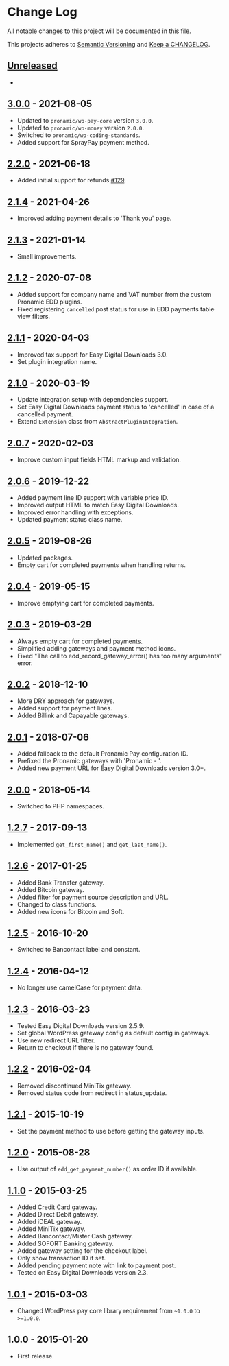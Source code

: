 # Change Log

All notable changes to this project will be documented in this file.

This projects adheres to [Semantic Versioning](http://semver.org/) and [Keep a CHANGELOG](http://keepachangelog.com/).

## [Unreleased][unreleased]
-

## [3.0.0] - 2021-08-05
- Updated to `pronamic/wp-pay-core`  version `3.0.0`.
- Updated to `pronamic/wp-money`  version `2.0.0`.
- Switched to `pronamic/wp-coding-standards`.
- Added support for SprayPay payment method.

## [2.2.0] - 2021-06-18
- Added initial support for refunds [#129](https://github.com/pronamic/wp-pronamic-pay/issues/129).

## [2.1.4] - 2021-04-26
- Improved adding payment details to 'Thank you' page.

## [2.1.3] - 2021-01-14
- Small improvements.

## [2.1.2] - 2020-07-08
- Added support for company name and VAT number from the custom Pronamic EDD plugins.
- Fixed registering `cancelled` post status for use in EDD payments table view filters.

## [2.1.1] - 2020-04-03
- Improved tax support for Easy Digital Downloads 3.0.
- Set plugin integration name.

## [2.1.0] - 2020-03-19
- Update integration setup with dependencies support.
- Set Easy Digital Downloads payment status to 'cancelled' in case of a cancelled payment.
- Extend `Extension` class from `AbstractPluginIntegration`.

## [2.0.7] - 2020-02-03
- Improve custom input fields HTML markup and validation.

## [2.0.6] - 2019-12-22
- Added payment line ID support with variable price ID.
- Improved output HTML to match Easy Digital Downloads.
- Improved error handling with exceptions.
- Updated payment status class name.

## [2.0.5] - 2019-08-26
- Updated packages.
- Empty cart for completed payments when handling returns.

## [2.0.4] - 2019-05-15
- Improve emptying cart for completed payments.

## [2.0.3] - 2019-03-29
- Always empty cart for completed payments.
- Simplified adding gateways and payment method icons.
- Fixed "The call to edd_record_gateway_error() has too many arguments" error.

## [2.0.2] - 2018-12-10
- More DRY approach for gateways.
- Added support for payment lines.
- Added Billink and Capayable gateways.

## [2.0.1] - 2018-07-06
- Added fallback to the default Pronamic Pay configuration ID.
- Prefixed the Pronamic gateways with 'Pronamic - '.
- Added new payment URL for Easy Digital Downloads version 3.0+.

## [2.0.0] - 2018-05-14
- Switched to PHP namespaces.

## [1.2.7] - 2017-09-13
- Implemented `get_first_name()` and `get_last_name()`.

## [1.2.6] - 2017-01-25
- Added Bank Transfer gateway.
- Added Bitcoin gateway.
- Added filter for payment source description and URL.
- Changed to class functions.
- Added new icons for Bitcoin and Soft.

## [1.2.5] - 2016-10-20
- Switched to Bancontact label and constant.

## [1.2.4] - 2016-04-12
- No longer use camelCase for payment data.

## [1.2.3] - 2016-03-23
- Tested Easy Digital Downloads version 2.5.9.
- Set global WordPress gateway config as default config in gateways.
- Use new redirect URL filter.
- Return to checkout if there is no gateway found.

## [1.2.2] - 2016-02-04
- Removed discontinued MiniTix gateway.
- Removed status code from redirect in status_update.

## [1.2.1] - 2015-10-19
- Set the payment method to use before getting the gateway inputs. 

## [1.2.0] - 2015-08-28
- Use output of `edd_get_payment_number()` as order ID if available.

## [1.1.0] - 2015-03-25
- Added Credit Card gateway.
- Added Direct Debit gateway.
- Added iDEAL gateway.
- Added MiniTix gateway.
- Added Bancontact/Mister Cash gateway.
- Added SOFORT Banking gateway.
- Added gateway setting for the checkout label.
- Only show transaction ID if set.
- Added pending payment note with link to payment post.
- Tested on Easy Digital Downloads version 2.3.

## [1.0.1] - 2015-03-03
- Changed WordPress pay core library requirement from `~1.0.0` to `>=1.0.0`.

## 1.0.0 - 2015-01-20
- First release.

[unreleased]: https://github.com/wp-pay-extensions/easy-digital-downloads/compare/3.0.0...HEAD
[3.0.0]: https://github.com/wp-pay-extensions/easy-digital-downloads/compare/2.2.0...3.0.0
[2.2.0]: https://github.com/wp-pay-extensions/easy-digital-downloads/compare/2.1.4...2.2.0
[2.1.4]: https://github.com/wp-pay-extensions/easy-digital-downloads/compare/2.1.3...2.1.4
[2.1.3]: https://github.com/wp-pay-extensions/easy-digital-downloads/compare/2.1.2...2.1.3
[2.1.2]: https://github.com/wp-pay-extensions/easy-digital-downloads/compare/2.1.1...2.1.2
[2.1.1]: https://github.com/wp-pay-extensions/easy-digital-downloads/compare/2.1.0...2.1.1
[2.1.0]: https://github.com/wp-pay-extensions/easy-digital-downloads/compare/2.0.7...2.1.0
[2.0.7]: https://github.com/wp-pay-extensions/easy-digital-downloads/compare/2.0.6...2.0.7
[2.0.6]: https://github.com/wp-pay-extensions/easy-digital-downloads/compare/2.0.5...2.0.6
[2.0.5]: https://github.com/wp-pay-extensions/easy-digital-downloads/compare/2.0.4...2.0.5
[2.0.4]: https://github.com/wp-pay-extensions/easy-digital-downloads/compare/2.0.3...2.0.4
[2.0.3]: https://github.com/wp-pay-extensions/easy-digital-downloads/compare/2.0.2...2.0.3
[2.0.2]: https://github.com/wp-pay-extensions/easy-digital-downloads/compare/2.0.1...2.0.2
[2.0.1]: https://github.com/wp-pay-extensions/easy-digital-downloads/compare/2.0.0...2.0.1
[2.0.0]: https://github.com/wp-pay-extensions/easy-digital-downloads/compare/1.2.7...2.0.0
[1.2.7]: https://github.com/wp-pay-extensions/easy-digital-downloads/compare/1.2.6...1.2.7
[1.2.6]: https://github.com/wp-pay-extensions/easy-digital-downloads/compare/1.2.5...1.2.6
[1.2.5]: https://github.com/wp-pay-extensions/easy-digital-downloads/compare/1.2.4...1.2.5
[1.2.4]: https://github.com/wp-pay-extensions/easy-digital-downloads/compare/1.2.3...1.2.4
[1.2.3]: https://github.com/wp-pay-extensions/easy-digital-downloads/compare/1.2.2...1.2.3
[1.2.2]: https://github.com/wp-pay-extensions/easy-digital-downloads/compare/1.2.1...1.2.2
[1.2.1]: https://github.com/wp-pay-extensions/easy-digital-downloads/compare/1.2.0...1.2.1
[1.2.0]: https://github.com/wp-pay-extensions/easy-digital-downloads/compare/1.1.0...1.2.0
[1.1.0]: https://github.com/wp-pay-extensions/easy-digital-downloads/compare/1.0.1...1.1.0
[1.0.1]: https://github.com/wp-pay-extensions/easy-digital-downloads/compare/1.0.0...1.0.1
